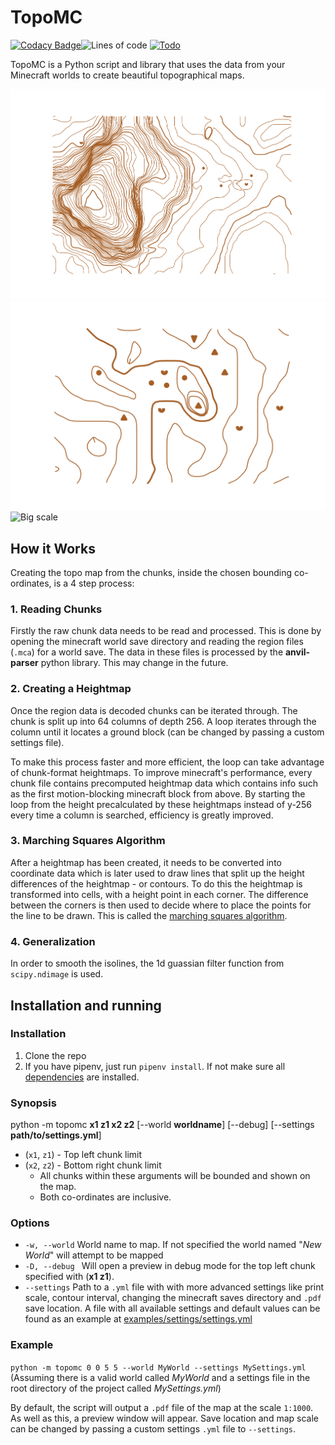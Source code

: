 # TopoMC

[![Codacy Badge](https://app.codacy.com/project/badge/Grade/d90304987654468f977e8f8abb2a384b)](https://www.codacy.com/gh/ryan-mooore/topomc/dashboard?utm_source=github.com&utm_medium=referral&utm_content=ryan-mooore/topomc&utm_campaign=Badge_Grade)![Lines of code](https://img.shields.io/tokei/lines/github/ryan-mooore/topomc) [![Todo](https://img.shields.io/badge/todo-9-orange)](todo.md)

TopoMC is a Python script and library that uses the data from your Minecraft worlds to create beautiful topographical maps.

![Hill](images/map1.png)![Detail](images/map2.png)![Big scale](images/map3.png)

## How it Works

Creating the topo map from the chunks, inside the chosen bounding co-ordinates, is a 4 step process:

### 1. Reading Chunks

Firstly the raw chunk data needs to be read and processed. This is done by opening the minecraft world save directory and reading the region files (`.mca`) for a world save. The data in these files is processed by the **anvil-parser** python library. This may change in the future.

### 2. Creating a Heightmap

Once the region data is decoded chunks can be iterated through. The chunk is split up into 64 columns of depth 256. A loop iterates through the column until it locates a ground block (can be changed by passing a custom settings file).

To make this process faster and more efficient, the loop can take advantage of chunk-format heightmaps. To improve minecraft's performance, every chunk file contains precomputed heightmap data which contains info such as the first motion-blocking minecraft block from above. By starting the loop from the height precalculated by these heightmaps instead of y-256 every time a column is searched, efficiency is greatly improved.

### 3. Marching Squares Algorithm

After a heightmap has been created, it needs to be converted into coordinate data which is later used to draw lines that split up the height differences of the heightmap - or contours. To do this the heightmap is transformed into cells, with a height point in each corner. The difference between the corners is then used to decide where to place the points for the line to be drawn. This is called the [marching squares algorithm](https://en.wikipedia.org/wiki/Marching_squares).

### 4. Generalization

In order to smooth the isolines, the 1d guassian filter function from `scipy.ndimage` is used.

## Installation and running

### Installation

1. Clone the repo
2. If you have pipenv, just run `pipenv install`. If not make sure all [dependencies](Pipfile) are installed.

### Synopsis

python -m topomc **x1 z1 x2 z2** \[--world **worldname**\] \[--debug\] \[--settings **path/to/settings.yml**\]

- (`x1`, `z1`) - Top left chunk limit
- (`x2`, `z2`) - Bottom right chunk limit
  - All chunks within these arguments will be bounded and shown on the map.
  - Both co-ordinates are inclusive.

### Options

- `-w, --world` World name to map. If not specified the world named "_New World_" will attempt to be mapped
- `-D, --debug ` Will open a preview in debug mode for the top left chunk specified with (**x1 z1**).
- `--settings` Path to a `.yml` file with with more advanced settings like print scale, contour interval, changing the minecraft saves directory and `.pdf` save location. A file with all available settings and default values can be found as an example at [examples/settings/settings.yml](examples/settings/settings.yml)

### Example

`python -m topomc 0 0 5 5 --world MyWorld --settings MySettings.yml` (Assuming there is a valid world called _MyWorld_ and a settings file in the root directory of the project called _MySettings.yml_)

By default, the script will output a `.pdf` file of the map at the scale `1:1000`. As well as this, a preview window will appear. Save location and map scale can be changed by passing a custom settings `.yml` file to `--settings`.
